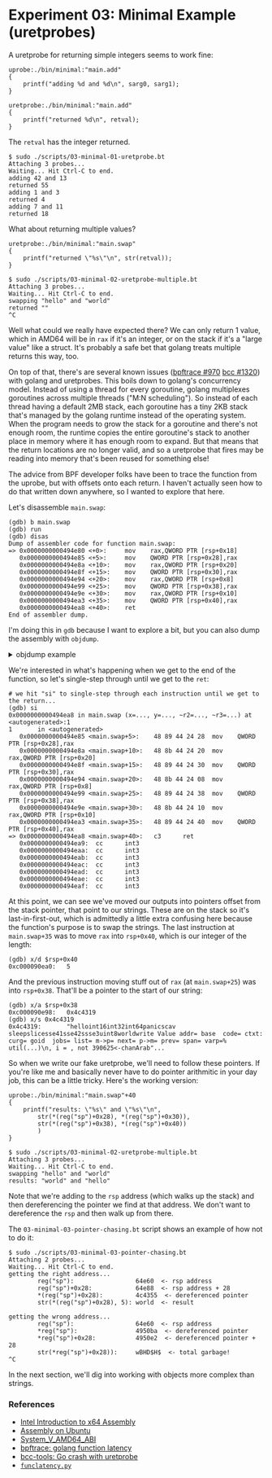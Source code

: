 # Experiment 03: Minimal Example (uretprobes)


A uretprobe for returning simple integers seems to work fine:

```
uprobe:./bin/minimal:"main.add"
{
    printf("adding %d and %d\n", sarg0, sarg1);
}

uretprobe:./bin/minimal:"main.add"
{
    printf("returned %d\n", retval);
}
```

The `retval` has the integer returned.

```
$ sudo ./scripts/03-minimal-01-uretprobe.bt
Attaching 3 probes...
Waiting... Hit Ctrl-C to end.
adding 42 and 13
returned 55
adding 1 and 3
returned 4
adding 7 and 11
returned 18
```

What about returning multiple values?


```
uretprobe:./bin/minimal:"main.swap"
{
    printf("returned \"%s\"\n", str(retval));
}
```

```
$ sudo ./scripts/03-minimal-02-uretprobe-multiple.bt
Attaching 3 probes...
Waiting... Hit Ctrl-C to end.
swapping "hello" and "world"
returned ""
^C
```

Well what could we really have expected there?  We can only return 1 value, which in AMD64 will be in `rax` if it's an integer, or on the stack if it's a "large value" like a struct. It's probably a safe bet that golang treats multiple returns this way, too.

On top of that, there's are several known issues ([bpftrace #970](https://github.com/iovisor/bpftrace/issues/970) [bcc #1320](https://github.com/iovisor/bcc/issues/1320)) with golang and uretprobes. This boils down to golang's concurrency model. Instead of using a thread for every goroutine, golang multiplexes goroutines across multiple threads ("M:N scheduling"). So instead of each thread having a default 2MB stack, each goroutine has a tiny 2KB stack that's managed by the golang runtime instead of the operating system. When the program needs to grow the stack for a goroutine and there's not enough room, the runtime copies the entire goroutine's stack to another place in memory where it has enough room to expand. But that means that the return locations are no longer valid, and so a uretprobe that fires may be reading into memory that's been reused for something else!

The advice from BPF developer folks have been to trace the function from the uprobe, but with offsets onto each return. I haven't actually seen how to do that written down anywhere, so I wanted to explore that here.

Let's disassemble `main.swap`:

```
(gdb) b main.swap
(gdb) run
(gdb) disas
Dump of assembler code for function main.swap:
=> 0x0000000000494e80 <+0>:     mov    rax,QWORD PTR [rsp+0x18]
   0x0000000000494e85 <+5>:     mov    QWORD PTR [rsp+0x28],rax
   0x0000000000494e8a <+10>:    mov    rax,QWORD PTR [rsp+0x20]
   0x0000000000494e8f <+15>:    mov    QWORD PTR [rsp+0x30],rax
   0x0000000000494e94 <+20>:    mov    rax,QWORD PTR [rsp+0x8]
   0x0000000000494e99 <+25>:    mov    QWORD PTR [rsp+0x38],rax
   0x0000000000494e9e <+30>:    mov    rax,QWORD PTR [rsp+0x10]
   0x0000000000494ea3 <+35>:    mov    QWORD PTR [rsp+0x40],rax
   0x0000000000494ea8 <+40>:    ret
End of assembler dump.
```

I'm doing this in `gdb` because I want to explore a bit, but you can also dump the assembly with `objdump`.

<details><summary>objdump example</summary>

```
$ objdump --disassemble=main.swap -S ./bin/minimal

./bin/minimal:     file format elf64-x86-64


Disassembly of section .text:

0000000000494e80 <main.swap>:
        return x + y
}

// function that returns strings
func swap(x, y string) (string, string) {
        return y, x
  494e80:       48 8b 44 24 18          mov    0x18(%rsp),%rax
  494e85:       48 89 44 24 28          mov    %rax,0x28(%rsp)
  494e8a:       48 8b 44 24 20          mov    0x20(%rsp),%rax
  494e8f:       48 89 44 24 30          mov    %rax,0x30(%rsp)
  494e94:       48 8b 44 24 08          mov    0x8(%rsp),%rax
  494e99:       48 89 44 24 38          mov    %rax,0x38(%rsp)
  494e9e:       48 8b 44 24 10          mov    0x10(%rsp),%rax
  494ea3:       48 89 44 24 40          mov    %rax,0x40(%rsp)
  494ea8:       c3                      retq
```

</details>

We're interested in what's happening when we get to the end of the function, so let's single-step through until we get to the `ret`:

```
# we hit "si" to single-step through each instruction until we get to the return...
(gdb) si
0x0000000000494ea8 in main.swap (x=..., y=..., ~r2=..., ~r3=...) at <autogenerated>:1
1       in <autogenerated>
   0x0000000000494e85 <main.swap+5>:    48 89 44 24 28  mov    QWORD PTR [rsp+0x28],rax
   0x0000000000494e8a <main.swap+10>:   48 8b 44 24 20  mov    rax,QWORD PTR [rsp+0x20]
   0x0000000000494e8f <main.swap+15>:   48 89 44 24 30  mov    QWORD PTR [rsp+0x30],rax
   0x0000000000494e94 <main.swap+20>:   48 8b 44 24 08  mov    rax,QWORD PTR [rsp+0x8]
   0x0000000000494e99 <main.swap+25>:   48 89 44 24 38  mov    QWORD PTR [rsp+0x38],rax
   0x0000000000494e9e <main.swap+30>:   48 8b 44 24 10  mov    rax,QWORD PTR [rsp+0x10]
   0x0000000000494ea3 <main.swap+35>:   48 89 44 24 40  mov    QWORD PTR [rsp+0x40],rax
=> 0x0000000000494ea8 <main.swap+40>:   c3      ret
   0x0000000000494ea9:  cc      int3
   0x0000000000494eaa:  cc      int3
   0x0000000000494eab:  cc      int3
   0x0000000000494eac:  cc      int3
   0x0000000000494ead:  cc      int3
   0x0000000000494eae:  cc      int3
   0x0000000000494eaf:  cc      int3
```

At this point, we can see we've moved our outputs into pointers offset from the stack pointer, that point to our strings. These are on the stack so it's last-in-first-out, which is admittedly a little extra confusing here because the function's purpose is to swap the strings. The last instruction at `main.swap+35` was to move `rax` into `rsp+0x40`, which is our integer of the length:

```
(gdb) x/d $rsp+0x40
0xc000090ea0:   5
```

And the previous instruction moving stuff out of `rax` (at `main.swap+25`) was into `rsp+0x38`. That'll be a pointer to the start of our string:

```
(gdb) x/a $rsp+0x38
0xc000090e98:   0x4c4319
(gdb) x/s 0x4c4319
0x4c4319:       "helloint16int32int64panicscav sleepslicesse41sse42ssse3uint8worldwrite Value addr= base  code= ctxt: curg= goid  jobs= list= m->p= next= p->m= prev= span= varp=% util(...)\n, i = , not 390625<-chanArab"...
```

So when we write our fake uretprobe, we'll need to follow these pointers. If you're like me and basically never have to do pointer arithmitic in your day job, this can be a little tricky. Here's the working version:

```
uprobe:./bin/minimal:"main.swap"+40
{
    printf("results: \"%s\" and \"%s\"\n",
        str(*(reg("sp")+0x28), *(reg("sp")+0x30)),
        str(*(reg("sp")+0x38), *(reg("sp")+0x40))
        )
}
```

```
$ sudo ./scripts/03-minimal-02-uretprobe-multiple.bt
Attaching 3 probes...
Waiting... Hit Ctrl-C to end.
swapping "hello" and "world"
results: "world" and "hello"
```

Note that we're adding to the `rsp` address (which walks up the stack) and then dereferencing the pointer we find at that address. We don't want to dereference the `rsp` and then walk up from there.

The `03-minimal-03-pointer-chasing.bt` script shows an example of how not to do it:

```
$ sudo ./scripts/03-minimal-03-pointer-chasing.bt
Attaching 2 probes...
Waiting... Hit Ctrl-C to end.
getting the right address...
        reg("sp"):                 64e60  <- rsp address
        reg("sp")+0x28:            64e88  <- rsp address + 28
        *(reg("sp")+0x28):         4c4355  <- dereferenced pointer
        str(*(reg("sp")+0x28), 5): world  <- result

getting the wrong address...
        reg("sp"):                 64e60  <- rsp address
        *reg("sp"):                4950ba  <- dereferenced pointer
        *reg("sp")+0x28:           4950e2  <- dereferenced pointer + 28
        str(*reg("sp")+0x28)):     wBHD$H$  <- total garbage!
^C
```

In the next section, we'll dig into working with objects more complex than strings.


### References

- [Intel Introduction to x64 Assembly](https://software.intel.com/sites/default/files/m/d/4/1/d/8/Introduction_to_x64_Assembly.pdf)
- [Assembly on Ubuntu](http://www.egr.unlv.edu/~ed/assembly64.pdf)
- [System_V_AMD64_ABI](https://en.wikipedia.org/wiki/X86_calling_conventions#System_V_AMD64_ABI)
- [bpftrace: golang function latency](https://github.com/iovisor/bpftrace/issues/970)
- [bcc-tools: Go crash with uretprobe](https://github.com/iovisor/bcc/issues/1320)
- [`funclatency.py`](https://github.com/iovisor/bcc/blob/master/tools/funclatency.py)
